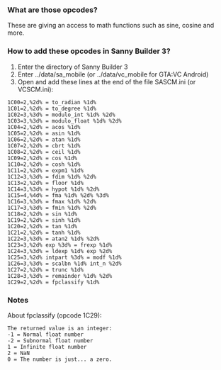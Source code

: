 ### What are those opcodes?
These are giving an access to math functions such as sine, cosine and more.

### How to add these opcodes in Sanny Builder 3?
1. Enter the directory of Sanny Builder 3
2. Enter ../data/sa_mobile (or ../data/vc_mobile for GTA:VC Android)
3. Open and add these lines at the end of the file SASCM.ini (or VCSCM.ini):
```
1C00=2,%2d% = to_radian %1d%
1C01=2,%2d% = to_degree %1d%
1C02=3,%3d% = modulo_int %1d% %2d%
1C03=3,%3d% = modulo_float %1d% %2d%
1C04=2,%2d% = acos %1d%
1C05=2,%2d% = asin %1d%
1C06=2,%2d% = atan %1d%
1C07=2,%2d% = cbrt %1d%
1C08=2,%2d% = ceil %1d%
1C09=2,%2d% = cos %1d%
1C10=2,%2d% = cosh %1d%
1C11=2,%2d% = expm1 %1d%
1C12=3,%3d% = fdim %1d% %2d%
1C13=2,%2d% = floor %1d%
1C14=3,%3d% = hypot %1d% %2d%
1C15=4,%4d% = fma %1d% %2d% %3d%
1C16=3,%3d% = fmax %1d% %2d%
1C17=3,%3d% = fmin %1d% %2d%
1C18=2,%2d% = sin %1d%
1C19=2,%2d% = sinh %1d%
1C20=2,%2d% = tan %1d%
1C21=2,%2d% = tanh %1d%
1C22=3,%3d% = atan2 %1d% %2d%
1C23=3,%2d% exp %3d% = frexp %1d%
1C24=3,%3d% = ldexp %1d% exp %2d%
1C25=3,%2d% intpart %3d% = modf %1d%
1C26=3,%3d% = scalbn %1d% int_n %2d%
1C27=2,%2d% = trunc %1d%
1C28=3,%3d% = remainder %1d% %2d%
1C29=2,%2d% = fpclassify %1d%
```

### Notes
About fpclassify (opcode 1C29):
```
The returned value is an integer:
-1 = Normal float number
-2 = Subnormal float number
1 = Infinite float number
2 = NaN
0 = The number is just... a zero.
```